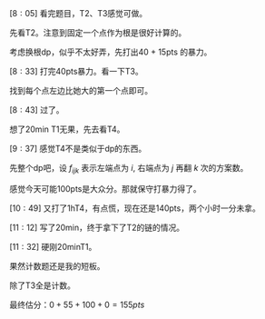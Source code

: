 $[8 : 05]$ 看完题目，T2、T3感觉可做。

先看T2。注意到固定一个点作为根是很好计算的。

考虑换根dp，似乎不太好弄，先打出40 + 15pts 的暴力。

$[8 : 33]$ 打完40pts暴力。看一下T3。

找到每个点左边比她大的第一个点即可。

$[8 : 43]$ 过了。

想了20min T1无果，先去看T4。

$[9 : 37]$ 感觉T4不是类似于dp的东西。

先整个dp吧，设 $f_{ijk}$ 表示左端点为 $i$, 右端点为 $j$ 再翻 $k$ 次的方案数。

感觉今天可能100pts是大众分。那就保守打暴力得了。

$[10 : 49]$ 又打了1hT4，有点慌，现在还是140pts，两个小时一分未拿。

$[11 : 12]$ 写了20min，终于拿下了T2的链的情况。

$[11 : 32]$ 硬刚20minT1。

果然计数题还是我的短板。

除了T3全是计数。

最终估分：$0 + 55 + 100 + 0 = 155pts$
